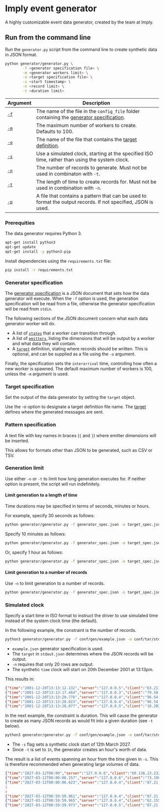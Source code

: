 # Imply event generator

A highly customizable event data generator, created by the team at Imply.

## Run from the command line

Run the `generator.py` script from the command line to create synthetic data in JSON format.

```bash
python generator/generator.py \
        -f <generator specification file> \
        -m <generator workers limit> \
        -o <target specification file> \
        -s <start timestamp> \
        -n <record limit> \
        -t <duration limit>
```

| Argument | Description |
|---|---|
| [`-f`](#generator-specification) | The name of the file in the `config_file` folder containing the [generator specification](#generator-specification).|
| [`-m`](#generator-specification) | The maximum number of workers to create. Defaults to 100. |
| [`-o`](#target-specification) | The name of the file that contains the [target definition](#target.md). |
| [`-s`](#simulated-clock) | Use a simulated clock, starting at the specified ISO time, rather than using the system clock. |
| [`-n`](#generation-limit) | The number of records to generate. Must not be used in combinaton with `-t`. |
| [`-t`](#generation-limit) | The length of time to create records for. Must not be used in combination with `-n`. |
| [`-p`](#pattern-specification) | A file that contains a pattern that can be used to format the output records. If not specified, JSON is used. |

### Prerequities

The data generator requires Python 3.

```bash
apt-get install python3
apt-get update
apt-get install -y python3-pip
```

Install dependencies using the `requirements.txt` file:

```bash
pip install -r requirements.txt
```

### Generator specification

The [generator specification](docs/genspec.md) is a JSON document that sets how the data generator will execute. When the `-f` option is used, the generation specification will be read from a file, otherwise the generator specification will be read from `stdin`.

The following sections of the JSON document concern what each data generator worker will do.

* A list of [`states`](docs/genspec-states.md) that a worker can transition through.
* A list of [`emitters`](docs/genspec-emitters.md), listing the dimensions that will be output by a worker and what data they will contain.
* A [`target`]('docs/tarspec.md) definition, stating where records should be written. This is optional, and can be supplied as a file using the `-o` argument.

Finally, the specification sets the `interarrival` time, controlling how often a new worker is spawned. The default maximum number of workers is 100, unless the `-m` argument is used.

### Target specification

Set the output of the data generator by setting the `target` object.

Use the _-o_ option to designate a target definition file name. The [target](docs/target.md) defines where the generated messages are sent.

### Pattern specification

A text file with key names in braces (`{` and `}`) where emitter dimensions will be inserted.

This allows for formats other than JSON to be generated, such as CSV or TSV.

### Generation limit

Use either `-n` or `-t` to limit how long generation executes for. If neither option is present, the script will run indefinitely.

#### Limit generation to a length of time

Time durations may be specified in terms of seconds, minutes or hours.

For example, specify 30 seconds as follows:

```bash
python generator/generator.py -f generator_spec.json -o target_spec.json -t 30S
```

Specify 10 minutes as follows:

```bash
python generator/generator.py -f generator_spec.json -o target_spec.json -t 10M
```

Or, specify 1 hour as follows:

```bash
python generator/generator.py -f generator_spec.json -o target_spec.json -t 1H
```

#### Limit generation to a number of records

Use `-n` to limit generation to a number of records.

```bash
python generator/generator.py -f generator_spec.json -o target_spec.json -n 1000
```

### Simulated clock

Specify a start time in ISO format to instruct the driver to use simulated time instead of the system clock time (the default).

In the following example, the constraint is the number of records.

```bash
python3 generator/generator.py -f conf/gen/example.json -o conf/tar/stdout.json -n 20 -s "2001-12-20T13:13"
```

* `example.json` generator specification is used.
* The `target` in `stdout.json` determines where the JSON records will be output.
* `-n` requires that only 20 rows are output.
* The synthetic `time` clock will start on 20th December 2001 at 13:13pm.

This results in:

```json
{"time":"2001-12-20T13:13:12.132","server":"127.0.0.5","client":"63.211.68.115","endpoint":"GET /api/users/73/contributions","response_time_ms":326}
{"time":"2001-12-20T13:13:17.464","server":"127.0.0.3","client":"79.58.216.203","endpoint":"GET /api/search?q=quantum-mechanics","response_time_ms":262}
{"time":"2001-12-20T13:13:20.776","server":"127.0.0.4","client":"96.54.85.35","endpoint":"GET /api/categories","response_time_ms":75}
{"time":"2001-12-20T13:13:28.023","server":"127.0.0.4","client":"96.54.85.35","endpoint":"GET /api/articles/56/contributors","response_time_ms":41}
{"time":"2001-12-20T13:13:28.077","server":"127.0.0.5","client":"18.202.244.47","endpoint":"POST /api/feedback","response_time_ms":179194}
```

In the next example, the constraint is duration. This will cause the generator to create as many JSON records as would fit into a given duration (see `-t` below).

```bash
python3 generator/generator.py -f conf/gen/example.json -o conf/tar/stdout.json -t 1h -s "2027-03-12"
```

* The `-s` flag sets a synthetic clock start of 12th March 2027.
* Since `-t` is set to `1h`, the generator creates an hour's worth of data.

The result is a list of events spanning an hour from the time given in `-s`. This is therefore recommended when generating large volumes of data.

```json
{"time":"2027-03-12T00:00","server":"127.0.0.6","client":"60.138.23.232","endpoint":"GET /api/articles/102/history","response_time_ms":405}
{"time":"2027-03-12T00:00:06.157","server":"127.0.0.6","client":"73.198.96.12","endpoint":"GET /api/articles","response_time_ms":210}
{"time":"2027-03-12T00:00:06.623","server":"127.0.0.4","client":"87.21.26.43","endpoint":"GET /api/articles/42","response_time_ms":445}
:
:
{"time":"2027-03-12T00:59:59.961","server":"127.0.0.4","client":"87.21.26.43","endpoint":"GET /api/users/73/contributions","response_time_ms":489}
{"time":"2027-03-12T00:59:59.965","server":"127.0.0.4","client":"62.155.215.104","endpoint":"POST /api/users/login","response_time_ms":97521}
{"time":"2027-03-12T00:59:59.973","server":"127.0.0.5","client":"87.21.26.43","endpoint":"GET /api/articles/56/contributors","response_time_ms":118}
```
